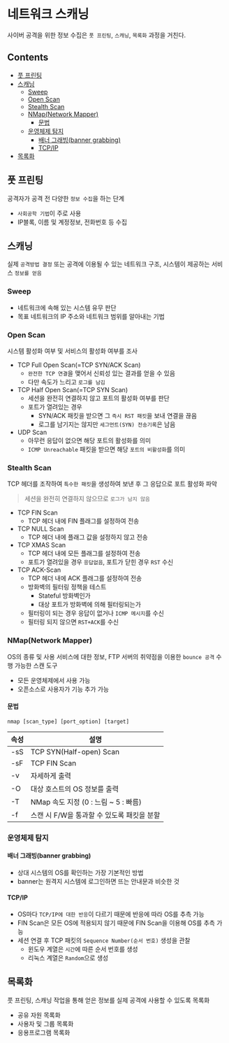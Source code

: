네트워크 스캐닝
===

사이버 공격을 위한 정보 수집은 `풋 프린팅`, `스캐닝`, `목록화` 과정을 거친다.

Contents
---

- [풋 프린팅](#풋-프린팅)
- [스캐닝](#스캐닝)
  - [Sweep](#sweep)
  - [Open Scan](#open-scan)
  - [Stealth Scan](#stealth-scan)
  - [NMap(Network Mapper)](#nmapnetwork-mapper)
    - [문법](#문법)
  - [운영체제 탐지](#운영체제-탐지)
    - [배너 그래빙(banner grabbing)](#배너-그래빙banner-grabbing)
    - [TCP/IP](#tcpip)
- [목록화](#목록화)

풋 프린팅
---

공격자가 공격 전 다양한 `정보 수집`을 하는 단계

- `사회공학 기법`이 주로 사용
- IP블록, 이름 및 계정정보, 전화번호 등 수집

스캐닝
---

실제 `공격방법 결정` 또는 공격에 이용될 수 있는 네트워크 구조, 시스템이 제공하는 서비스 `정보를 얻음`

### Sweep

- 네트워크에 속해 있는 시스템 유무 판단
- 목표 네트워크의 IP 주소와 네트워크 범위를 알아내는 기법

### Open Scan

시스템 활성화 여부 및 서비스의 활성화 여부를 조사

- TCP Full Open Scan(=TCP SYN/ACK Scan)
  - `완전한 TCP 연결`을 맺어서 신뢰성 있는 결과를 얻을 수 있음
  - 다만 속도가 느리고 `로그를 남김`
- TCP Half Open Scan(=TCP SYN Scan)
  - 세션을 완전히 연결하지 않고 포트의 활성화 여부를 판단
  - 포트가 열려있는 경우
    - SYN/ACK 패킷을 받으면 그 `즉시 RST 패킷`을 보내 연결을 끊음
    - 로그를 남기지는 않지만 `세그먼트(SYN) 전송기록`은 남음
- UDP Scan
  - 아무런 응답이 없으면 해당 포트의 활성화를 의미
  - `ICMP Unreachable` 패킷을 받으면 해당 `포트의 비활성화`를 의미

### Stealth Scan

TCP 헤더를 조작하여 `특수한 패킷`을 생성하여 보낸 후 그 응답으로 포트 활성화 파악

> 세션을 완전히 연결하지 않으므로 `로그가 남지 않음`

- TCP FIN Scan
  - TCP 헤더 내에 FIN 플래그를 설정하여 전송
- TCP NULL Scan
  - TCP 헤더 내에 플래그 값을 설정하지 않고 전송
- TCP XMAS Scan
  - TCP 헤더 내에 모든 플래그를 설정하여 전송
  - 포트가 열려있을 경우 `응답없음`, 포트가 닫힌 경우 `RST` 수신
- TCP ACK-Scan
  - TCP 헤더 내에 ACK 플래그를 설정하여 전송
  - 방화벽의 필터링 정책을 테스트
    - Stateful 방화벽인가
    - 대상 포트가 방화벽에 의해 필터링되는가
  - 필터링이 되는 경우 응답이 없거나 `ICMP 메시지`를 수신
  - 필터링 되지 않으면 `RST+ACK`를 수신

### NMap(Network Mapper)

OS의 종류 및 사용 서비스에 대한 정보, FTP 서버의 취약점을 이용한 `bounce 공격` 수행 가능한 스캔 도구

- 모든 운영체제에서 사용 가능
- 오픈소스로 사용자가 기능 추가 가능

#### 문법

```
nmap [scan_type] [port_option] [target]
```

| 속성 | 설명 |
|------|------|
| -sS | TCP SYN(Half-open) Scan |
| -sF | TCP FIN Scan |
| -v | 자세하게 출력 |
| -O | 대상 호스트의 OS 정보를 출력 |
| -T | NMap 속도 지정 (0 : 느림 ~ 5 : 빠름) |
| -f | 스캔 시 F/W을 통과할 수 있도록 패킷을 분할 |

### 운영체제 탐지

#### 배너 그래빙(banner grabbing)

- 상대 시스템의 OS를 확인하는 가장 기본적인 방법
- banner는 원격지 시스템에 로그인하면 뜨는 안내문과 비슷한 것

#### TCP/IP

- OS마다 `TCP/IP에 대한 반응`이 다르기 때문에 반응에 따라 OS를 추측 가능
- FIN Scan은 모든 OS에 적용되지 않기 때문에 FIN Scan을 이용해 OS를 추측 가능
- 세션 연결 후 TCP 패킷의 `Sequence Number(순서 번호)` 생성을 관찰
  - 윈도우 계열은 `시간`에 따른 순서 번호를 생성
  - 리눅스 계열은 `Random`으로 생성

목록화
---

풋 프린팅, 스캐닝 작업을 통해 얻은 정보를 실제 공격에 사용할 수 있도록 목록화

- 공유 자원 목록화
- 사용자 및 그룹 목록화
- 응용프로그램 목록화
